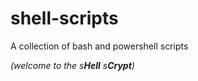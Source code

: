 # shell-scripts
A collection of bash and powershell scripts

*(welcome to the s**Hell** s**Crypt**)*
